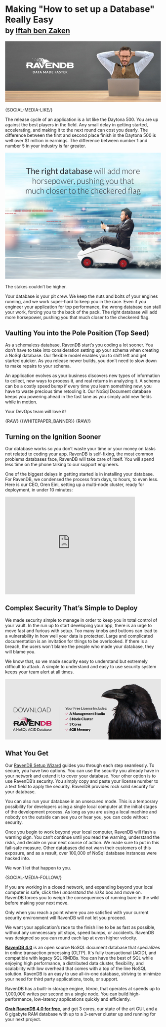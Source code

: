 # Making &quot;How to set up a Database&quot; Really Easy<br/><small>by <a href="mailto:iftah@ravendb.net">Iftah ben Zaken</a></small>

![Making &quot;How to set up a Database&quot; Really Easy](images/making-how-to-set-up-a-database-easy-for-nosql-document-database.jpg)

{SOCIAL-MEDIA-LIKE/}

The release cycle of an application is a lot like the Daytona 500. You are up against the best players in the field. Any small delay in getting started, accelerating, and making it to the next round can cost you dearly. The difference between the first and second place finish in the Daytona 500 is well over $1 million in earnings. The difference between number 1 and number 5 in your industry is far greater.

<img class="floating-right img-responsive" alt="making how to set up a database easy for nosql document database" src="images/fast-moving-cars.jpg" />

The stakes couldn’t be higher.

Your database is your pit crew. We keep the nuts and bolts of your engines running, and we work super-hard to keep you in the race. Even if you engineer your application for top performance, the wrong database can stall your work, forcing you to the back of the pack. The right database will add more horsepower, pushing you that much closer to the checkered flag.

## Vaulting You into the Pole Position (Top Seed)

As a schemaless database, RavenDB start’s you coding a lot sooner. You don’t have to take into consideration setting up your schema when creating a NoSql database. Our flexible model enables you to shift left and get started quicker. As you release newer builds, you don’t need to slow down to make repairs to your schema.

An application evolves as your business discovers new types of information to collect, new ways to process it, and real returns in analyzing it. A schema can be a costly speed bump if every time you learn something new, you have to waste precious time retooling it. Our NoSql Document database keeps you powering ahead in the fast lane as you simply add new fields while in motion.

Your DevOps team will love it!

{RAW}
{{WHITEPAPER_BANNER}}
{RAW/}

## Turning on the Ignition Sooner

Our database works so you don’t waste your time or your money on tasks not related to coding your app. RavenDB is self-fixing, the most common problems databases face, RavenDB will take care of itself. You will spend less time on the phone talking to our support engineers.

One of the biggest delays in getting started is in installing your database. For RavenDB, we condensed the process from days, to hours, to even less. Here is our CEO, Oren Eini, setting up a multi-node cluster, ready for deployment, in under 10 minutes:

<div class="youtube-frame">
    <div class="embed-responsive embed-responsive-16by9">
        <iframe class="embed-responsive-item" width="420" height="315" src="https://www.youtube.com/embed/K-2iZ_lJVag" frameborder="0" allowfullscreen></iframe>
    </div>
</div>

## Complex Security That’s Simple to Deploy

We made security simple to manage in order to keep you in total control of your vault. In the run up to start developing your app, there is an urge to move fast and furious with setup. Too many knobs and buttons can lead to a vulnerability in how well your data is protected. Large and complicated documentation is an invitation for things to be overlooked. If there is a breach, the users won’t blame the people who made your database, they will blame you.

We know that, so we made security easy to understand but extremely difficult to attack. A simple to understand and easy to use security system keeps your team alert at all times.

<a href="https://ravendb.net/download">
    <img class="pull-left margin-right img-responsive" alt="making how to set up a database easy for nosql document database" src="images/download-ravendb.jpg" />
</a>

## What You Get

Our <a href="https://ravendb.net/docs/article-page/4.0/csharp/start/setup-wizard">RavenDB Setup Wizard</a> guides you through each step seamlessly. To secure, you have two options. You can use the security you already have in your network and extend it to cover your database. Your other option is to use RavenDB’s security. You simply copy and paste your license number to a text field to apply the security. RavenDB provides rock solid security for your database.

You can also run your database in an unsecured mode. This is a temporary possibility for developers using a single local computer at the initial stages of the development process. As long as you are using a local machine and nobody on the outside can see you or hear you, you can code without security.

Once you begin to work beyond your local computer, RavenDB will flash a warning sign. You can’t continue until you read the warning, understand the risks, and decide on your next course of action. We made sure to put in this fail-safe measure. Other databases did not warn their customers of this exposure, and as a result, over 100,000 of NoSql database instances were hacked into.

We won’t let that happen to you.

{SOCIAL-MEDIA-FOLLOW/}

If you are working in a closed network, and expanding beyond your local computer is safe, click the <em>I understand the risks</em> box and move on. RavenDB forces you to weigh the consequences of running bare in the wild before making your next move.

Only when you reach a point where you are satisfied with your current security environment will RavenDB will not let you proceed.

We want your application’s race to the finish line to be as fast as possible, without any unnecessary pit stops, speed bumps, or accidents. RavenDB was designed so you can round each lap at even higher velocity.

<div class="bottom-line">
<p>
    <a href="http://ravendb.net/"><strong>RavenDB 4.0</strong></a> is an open source NoSQL document database that specializes in online transaction processing (OLTP). It's fully transactional (ACID), and compatible with legacy SQL RMDBs. You can have the best of SQL while enjoying high performance, a distributed data cluster, flexibility, and scalability with low overhead that comes with a top of the line NoSQL solution. RavenDB is an easy to use all-in-one database, striving to minimize your need for third party applications, tools, or support.</p>
<p>RavenDB has a built-in storage engine, <em>Voron</em>, that operates at speeds up to 1,000,000 writes per second on a single node. You can build high-performance, low-latency applications quickly and efficiently. <a href="https://ravendb.net/downloads#server/dev">
</p>

<p><strong>Grab RavenDB 4.0 for free</strong></a>, and get 3 cores, our state of the art GUI, and a 6 gigabyte RAM database with up to a 3-server cluster up and running for your next project.</p>
</div>
